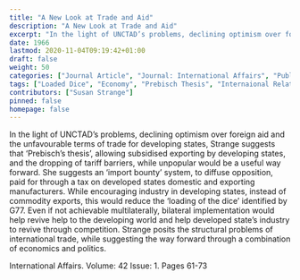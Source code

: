 ```yaml
---
title: "A New Look at Trade and Aid"
description: "A New Look at Trade and Aid"
excerpt: "In the light of UNCTAD’s problems, declining optimism over foreign aid and the unfavourable terms of trade for developing states, Strange suggests that ‘Prebisch’s thesis’, allowing subsidised exporting by developing states, and the dropping of tariff barriers, while unpopular would be a useful way forward. She suggests an ‘import bounty’ system, to diffuse opposition, paid for through a tax on developed states domestic and exporting manufacturers. While encouraging industry in developing states, instead of commodity exports, this would reduce the ‘loading of the dice’ identified by G77. Even if not achievable multilaterally, bilateral implementation would help revive help to the developing world and help developed state’s industry to revive through competition. Strange posits the structural problems of international trade, while suggesting the way forward through a combination of economics and politics."
date: 1966
lastmod: 2020-11-04T09:19:42+01:00
draft: false
weight: 50
categories: ["Journal Article", "Journal: International Affairs", "Publisher: Chatham House"]
tags: ["Loaded Dice", "Economy", "Prebisch Thesis", "Internaional Relations"]
contributors: ["Susan Strange"]
pinned: false
homepage: false
---
```


In the light of UNCTAD’s problems, declining optimism over foreign aid and the unfavourable terms of trade for developing states, Strange suggests that ‘Prebisch’s thesis’, allowing subsidised exporting by developing states, and the dropping of tariff barriers, while unpopular would be a useful way forward. She suggests an ‘import bounty’ system, to diffuse opposition, paid for through a tax on developed states domestic and exporting manufacturers. While encouraging industry in developing states, instead of commodity exports, this would reduce the ‘loading of the dice’ identified by G77. Even if not achievable multilaterally, bilateral implementation would help revive help to the developing world and help developed state’s industry to revive through competition. Strange posits the structural problems of international trade, while suggesting the way forward through a combination of economics and politics.

International Affairs. Volume: 42 Issue: 1. Pages 61-73